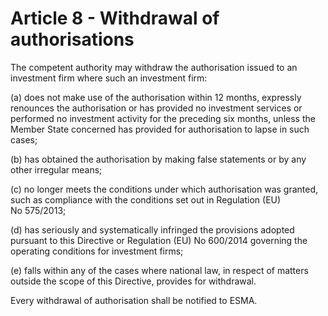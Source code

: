 # Article 8 - Withdrawal of authorisations


The competent authority may withdraw the authorisation issued to an investment firm where such an investment firm:

(a) does not make use of the authorisation within 12 months, expressly renounces the authorisation or has provided no investment services or performed no investment activity for the preceding six months, unless the Member State concerned has provided for authorisation to lapse in such cases;

(b) has obtained the authorisation by making false statements or by any other irregular means;

(c) no longer meets the conditions under which authorisation was granted, such as compliance with the conditions set out in Regulation (EU) No 575/2013;

(d) has seriously and systematically infringed the provisions adopted pursuant to this Directive or Regulation (EU) No 600/2014 governing the operating conditions for investment firms;

(e) falls within any of the cases where national law, in respect of matters outside the scope of this Directive, provides for withdrawal.

Every withdrawal of authorisation shall be notified to ESMA.
